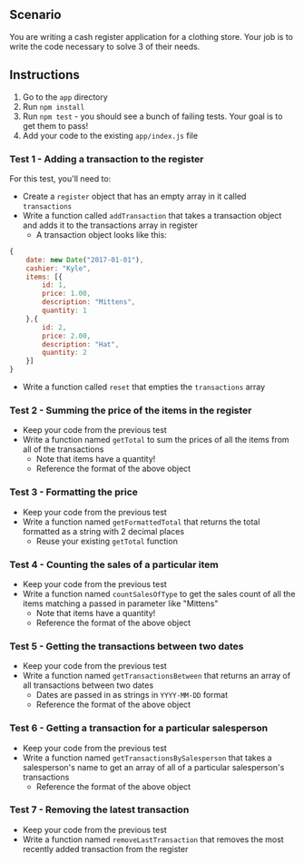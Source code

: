 ## Scenario

You are writing a cash register application for a clothing store. Your job is to write the code necessary to solve 3 of their needs.

## Instructions

1. Go to the `app` directory
1. Run `npm install`
1. Run `npm test` - you should see a bunch of failing tests. Your goal is to get them to pass!
1. Add your code to the existing `app/index.js` file

### Test 1 - Adding a transaction to the register

For this test, you'll need to:

* Create a `register` object that has an empty array in it called `transactions`
* Write a function called `addTransaction` that takes a transaction object and adds it to the transactions array in register
    * A transaction object looks like this:

```js
{
    date: new Date("2017-01-01"),
    cashier: "Kyle",
    items: [{
        id: 1,
        price: 1.00,
        description: "Mittens",
        quantity: 1
    },{
        id: 2,
        price: 2.00,
        description: "Hat",
        quantity: 2
    }]
}
```

* Write a function called `reset` that empties the `transactions` array

### Test 2 - Summing the price of the items in the register

* Keep your code from the previous test
* Write a function named `getTotal` to sum the prices of all the items from all of the transactions
    * Note that items have a quantity!
    * Reference the format of the above object

### Test 3 - Formatting the price

* Keep your code from the previous test
* Write a function named `getFormattedTotal` that returns the total formatted as a string with 2 decimal places
    * Reuse your existing `getTotal` function

### Test 4 - Counting the sales of a particular item

* Keep your code from the previous test
* Write a function named `countSalesOfType` to get the sales count of all the items matching a passed in parameter like "Mittens"
    * Note that items have a quantity!
    * Reference the format of the above object

### Test 5 - Getting the transactions between two dates

* Keep your code from the previous test
* Write a function named `getTransactionsBetween` that returns an array of all transactions between two dates
    * Dates are passed in as strings in `YYYY-MM-DD` format
    * Reference the format of the above object

### Test 6 - Getting a transaction for a particular salesperson

* Keep your code from the previous test
* Write a function named `getTransactionsBySalesperson` that takes a salesperson's name to get an array of all of a particular salesperson's transactions
    * Reference the format of the above object

### Test 7 - Removing the latest transaction

* Keep your code from the previous test
* Write a function named `removeLastTransaction` that removes the most recently added transaction from the register
